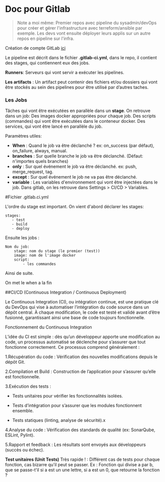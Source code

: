# Doc pour Gitlab

>Note a moi même: Premier repos avec pipeline du sysadmin/devOps pour créer et gérer l'infrastructure avec terreform/ansible par exemple. Les devs vont ensuite déployer leurs applis sur un autre repos en pipeline sur l'infra. 

Création de compte GitLab [ici](https://gitlab.com/users/sign_in)

Le pipeline est décrit dans le fichier **.gitlab-ci.yml**, dans le repo, il contient des stages, qui contiennent eux des jobs. 

**Runners**: Serveurs qui vont servir a exécuter les pipelines.

**Les artifacts** :
Un artifact peut contenir des fichiers et/ou dossiers qui vont être stockés au sein des pipelines pour être utilisé par d’autres taches.

### Les Jobs 
 Tâches qui vont être exécutées en parallèle dans un **stage**.
On retrouve dans un job: 
Des images docker appropriées pour chaque job.
Des scripts (commandes) qui vont être exécutées dans le conteneur docker.
Des services, qui vont être lancé en parallèle du job.

Paramètres utiles:
 
 * **When** : Quand le job va être déclanché ? ex: on_success (par défaut), on_failure, always, manual. 
 * **branches** : Sur quelle branche le job va être déclanché. (Défaut: n'importes quels branches)
 * **only** : Sur quel événement le job va être déclanché. ex: push, merge_request, tag.
 * **except** : Sur quel événement le job ne va pas être déclanché.
 * **variable** : Les variables d'environnement qui vont être injectées dans le job. Dans gitlab, on les retrouve dans Settings > CI/CD > Variables.  


#Fichier .gitlab.ci.yml

L'ordre du stage est important. 
On vient d'abord déclarer les stages: 

	stages:
	   - test
	   - build
	   - deploy
 
Ensuite les jobs :

	Nom du job:
	    stage: nom du stage (le premier (test))
	    image: nom de l'image docker
		script: 
			- les commandes

Ainsi de suite.

On met le when a la fin 


##CI/CD (Continuous Integration / Continuous Deployment)   

 

Le Continuous Integration (CI), ou intégration continue, est une pratique clé du DevOps qui vise à automatiser l’intégration du code source dans un dépôt central. À chaque modification, le code est testé et validé avant d’être fusionné, garantissant ainsi une base de code toujours fonctionnelle. 

 

Fonctionnement du Continuous Integration 

L’idée du CI est simple : dès qu’un développeur apporte une modification au code, un processus automatisé se déclenche pour s’assurer que tout fonctionne correctement. Ce processus comprend généralement : 

1.Récupération du code : Vérification des nouvelles modifications depuis le dépôt Git. 

2.Compilation et Build : Construction de l’application pour s’assurer qu’elle est fonctionnelle. 

3.Exécution des tests : 

- Tests unitaires pour vérifier les fonctionnalités isolées. 

- Tests d’intégration pour s’assurer que les modules fonctionnent ensemble. 

- Tests statiques (linting, analyse de sécurité).x 

4.Analyse du code : Vérification des standards de qualité (ex: SonarQube, ESLint, Pylint). 

5.Rapport et feedback : Les résultats sont envoyés aux développeurs (succès ou échec). 


 **Test unitaires (Unit Tests)** Très rapide ! : Différent cas de tests pour chaque fonction, cas bizarre qu’il peut se passer. Ex : Fonction qui divise a par b, que se passe-t'il si a est un une lettre, si a est un 0, que retourne la fonction ?
